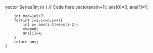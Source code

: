  vector<int> Series(int n) {
        // Code here
        vector<int>ans(n+1);
        ans[0]=0;
        ans[1]=1;
        
        int mod=1e9+7;
        for(int i=2;i<=n;i++){
            int x= ans[i-1]+ans[i-2];
            x%=mod;
            ans[i]=x;
        }
        return ans;
    }
